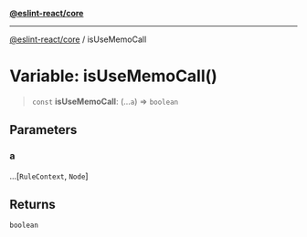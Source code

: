 [**@eslint-react/core**](../README.md)

***

[@eslint-react/core](../README.md) / isUseMemoCall

# Variable: isUseMemoCall()

> `const` **isUseMemoCall**: (...`a`) => `boolean`

## Parameters

### a

...\[`RuleContext`, `Node`\]

## Returns

`boolean`
